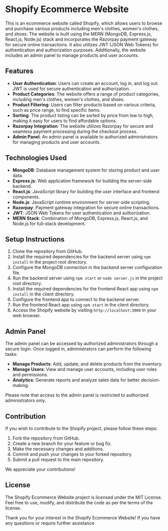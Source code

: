 # Shopify Ecommerce Website

This is an ecommerce website called Shopify, which allows users to browse and purchase various products including men's clothes, women's clothes, and shoes. The website is built using the MERN (MongoDB, Express.js, React.js, Node.js) stack and incorporates the Razorpay payment gateway for secure online transactions. It also utilizes JWT (JSON Web Tokens) for authentication and authorization purposes. Additionally, the website includes an admin panel to manage products and user accounts.

## Features

- **User Authentication**: Users can create an account, log in, and log out. JWT is used for secure authentication and authorization.
- **Product Categories**: The website offers a range of product categories, including men's clothes, women's clothes, and shoes.
- **Product Filtering**: Users can filter products based on various criteria, such as price range, to find specific items.
- **Sorting**: The product listing can be sorted by price from low to high, making it easy for users to find affordable options.
- **Razorpay Integration**: The website utilizes Razorpay for secure and seamless payment processing during the checkout process.
- **Admin Panel**: An admin panel is available to authorized administrators for managing products and user accounts.

## Technologies Used

- **MongoDB**: Database management system for storing product and user data.
- **Express.js**: Web application framework for building the server-side backend.
- **React.js**: JavaScript library for building the user interface and frontend components.
- **Node.js**: JavaScript runtime environment for server-side scripting.
- **Razorpay**: Payment gateway integration for secure online transactions.
- **JWT**: JSON Web Tokens for user authentication and authorization.
- **MERN Stack**: Combination of MongoDB, Express.js, React.js, and Node.js for full-stack development.

## Setup Instructions

1. Clone the repository from GitHub.
2. Install the required dependencies for the backend server using `npm install` in the project root directory.
3. Configure the MongoDB connection in the backend server configuration file.
4. Run the backend server using `npm start` or `node server.js` in the project root directory.
5. Install the required dependencies for the frontend React app using `npm install` in the client directory.
6. Configure the frontend app to connect to the backend server.
7. Run the frontend React app using `npm start` in the client directory.
8. Access the Shopify website by visiting `http://localhost:3000` in your web browser.

## Admin Panel

The admin panel can be accessed by authorized administrators through a secure login. Once logged in, administrators can perform the following tasks:

- **Manage Products**: Add, update, and delete products from the inventory.
- **Manage Users**: View and manage user accounts, including user roles and permissions.
- **Analytics**: Generate reports and analyze sales data for better decision-making.

Please note that access to the admin panel is restricted to authorized administrators only.

## Contribution

If you wish to contribute to the Shopify project, please follow these steps:

1. Fork the repository from GitHub.
2. Create a new branch for your feature or bug fix.
3. Make the necessary changes and additions.
4. Commit and push your changes to your forked repository.
5. Submit a pull request to the main repository.

We appreciate your contributions!

## License

The Shopify Ecommerce Website project is licensed under the MIT License. Feel free to use, modify, and distribute the code as per the terms of the license.

Thank you for your interest in the Shopify Ecommerce Website! If you have any questions or require further assistance

